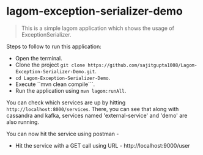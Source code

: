 # lagom-exception-serializer-demo

> This is a simple lagom application which shows the usage of ExceptionSerializer.

Steps to follow to run this application:

- Open the terminal.
- Clone the project ```git clone https://github.com/sajitgupta1008/Lagom-Exception-Serializer-Demo.git```.
- ```cd Lagom-Exception-Serializer-Demo```.
- Execute ``mvn clean compile```.
- Run the application using ```mvn lagom:runAll```.

You can check which services are up by hitting ```http://localhost:8000/services```. There, you can see that along with cassandra and kafka, services named 'external-service' and 'demo' are also running.

You can now hit the service using postman -
- Hit the service with a GET call using URL - http://localhost:9000/user

